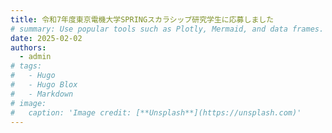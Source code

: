 ```yaml
---
title: 令和7年度東京電機大学SPRINGスカラシップ研究学生に応募しました
# summary: Use popular tools such as Plotly, Mermaid, and data frames.
date: 2025-02-02
authors:
  - admin
# tags:
#   - Hugo
#   - Hugo Blox
#   - Markdown
# image:
#   caption: 'Image credit: [**Unsplash**](https://unsplash.com)'
---
```

